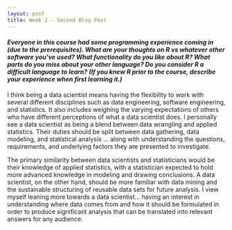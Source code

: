 ```yaml
---
layout: post
title: Week 2 - Second Blog Post
---
```


#### _Everyone in this course had some programming experience coming in (due to the prerequisites). What are your thoughts on R vs whatever other software you've used?  What functionality do you like about R?  What parts do you miss about your other language? Do you consider R a difficult language to learn? (If you knew R prior to the course, describe your experience when first learning it.)_

I think being a data scientist means having the flexibility to work with several different disciplines such as data engineering, software engineering, and statistics. It also includes weighing the varying expectations of others who have different perceptions of what a data scientist does. I personally see a data scientist as being a blend between data wrangling and applied statistics. Their duties should be split between data gathering, data modeling, and statistical analysis ... along with understanding the questions, requirements, and underlying factors they are presented to investigate.

The primary similarity between data scientists and statisticians would be their knowledge of applied statistics, with a statistician expected to hold more advanced knowledge in modeling and drawing conclusions. A data scientist, on the other hand, should be more familiar with data mining and the sustainable structuring of reusable data sets for future analysis. I view myself leaning more towards a data scientist... having an interest in understanding where data comes from and how it should be formulated in order to produce significant analysis that can be translated into relevant answers for any audience.
